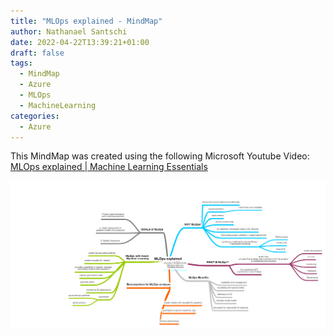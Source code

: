 ```yaml
---
title: "MLOps explained - MindMap"
author: Nathanael Santschi
date: 2022-04-22T13:39:21+01:00
draft: false
tags:
  - MindMap
  - Azure
  - MLOps
  - MachineLearning
categories:
  - Azure
---
```


This MindMap was created using the following Microsoft Youtube Video: [MLOps explained | Machine Learning Essentials](https://www.youtube.com/watch?v=ZVWg18AXXuE&ab_channel=MicrosoftAzure)

![MLOps Explained MindMap](/images/MLOpsExplained.png "Preview")
